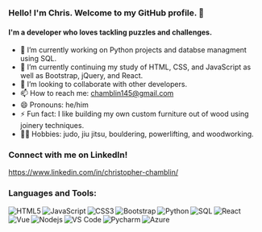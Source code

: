 ### Hello! I'm Chris. Welcome to my GitHub profile. 👋

#### I'm a developer who loves tackling puzzles and challenges. 

- 🔭 I’m currently working on Python projects and databse managment using SQL.
- 🌱 I’m currently continuing my study of HTML, CSS, and JavaScript as well as Bootstrap, jQuery, and React.
- 👯 I’m looking to collaborate with other developers.
- 📫 How to reach me: chamblin145@gmail.com
- 😄 Pronouns: he/him
- ⚡ Fun fact: I like building my own custom furniture out of wood using joinery techniques. 
- 🧗‍♂️ Hobbies: judo, jiu jitsu, bouldering, powerlifting, and woodworking.

### Connect with me on LinkedIn!

https://www.linkedin.com/in/christopher-chamblin/

### Languages and Tools:
<img align="left" alt="HTML5" src="https://img.icons8.com/color/48/000000/html-5--v1.png"/>
<img align="left" alt="JavaScript" src="https://img.icons8.com/color/48/000000/javascript--v1.png"/>
<img align="left" alt="CSS3" src="https://img.icons8.com/color/48/000000/css3.png"/>
<img align="left" alt="Bootstrap" src="https://img.icons8.com/color/48/000000/bootstrap.png"/>
<img align="left" alt="Python" src="https://img.icons8.com/color/48/000000/python--v1.png"/>
<img align="left" alt="SQL" src="https://img.icons8.com/color/48/000000/sql.png"/>
<img align="left" alt="React" src="https://img.icons8.com/ultraviolet/40/000000/react--v1.png"/>
<img align="left" alt="Vue" src="https://img.icons8.com/color/48/000000/vue-js.png"/>
<img align="left" alt="Nodejs" src="https://img.icons8.com/color/48/000000/nodejs.png"/>
<img align="left" alt="VS Code" src="https://img.icons8.com/color/48/000000/visual-studio-code-2019.png"/>
<img align="left" alt="Pycharm" src="https://img.icons8.com/color/48/000000/pycharm.png"/>
<img align="left" alt="Azure" src="https://img.icons8.com/color/48/000000/azure-1.png"/>
